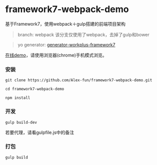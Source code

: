# framework7-webpack-demo
基于Framework7，使用webpack＋gulp搭建的前端项目架构

> branch: webpack 该分支仅使用了webpack，去掉了gulp和bower

> yo generator: [generator-workplus-framework7](https://github.com/WorkPlusFE/generator-workplus-framework7)

[在线demo](https://hejx.herokuapp.com/f7/)，请使用浏览器(chrome)手机模式浏览。

<!--<img src="https://dn-cnode.qbox.me/FggySaifXShKXx-Rp9c5gxh6Gox0" width="280">-->

### 安装
```
git clone https://github.com/Alex-fun/framework7-webpack-demo.git

cd framework7-webpack-demo

npm install 

```

### 开发

```
gulp build-dev
```

若要代理，请看gulpfile.js中的备注


### 打包

```
gulp build
```

